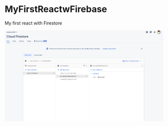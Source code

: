 # MyFirstReactwFirebase
My first react with Firestore 

<img src="/Screenshot 2023-05-25 at 22.49.20.png" width="1000">
